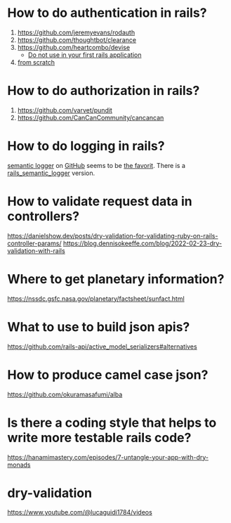 # How to do authentication in rails?

1. https://github.com/jeremyevans/rodauth
2. https://github.com/thoughtbot/clearance
3. https://github.com/heartcombo/devise
    - [Do not use in your first rails application](https://github.com/heartcombo/devise#starting-with-rails)
4. [from scratch](https://stevepolito.design/blog/rails-authentication-from-scratch)

# How to do authorization in rails?

1. https://github.com/varvet/pundit
2. https://github.com/CanCanCommunity/cancancan

# How to do logging in rails?

[semantic logger](https://logger.rocketjob.io/) on [GitHub](https://github.com/reidmorrison/semantic_logger) seems to be [the favorit](https://www.reddit.com/r/rails/comments/118t23n/structured_logging_with_rails/).
There is a [rails_semantic_logger](https://github.com/reidmorrison/rails_semantic_logger) version.

# How to validate request data in controllers?

https://danielshow.dev/posts/dry-validation-for-validating-ruby-on-rails-controller-params/
https://blog.dennisokeeffe.com/blog/2022-02-23-dry-validation-with-rails

# Where to get planetary information?

https://nssdc.gsfc.nasa.gov/planetary/factsheet/sunfact.html


# What to use to build json apis?

https://github.com/rails-api/active_model_serializers#alternatives

# How to produce camel case json?

https://github.com/okuramasafumi/alba

# Is there a coding style that helps to write more testable rails code?

https://hanamimastery.com/episodes/7-untangle-your-app-with-dry-monads

# dry-validation

https://www.youtube.com/@lucaguidi1784/videos